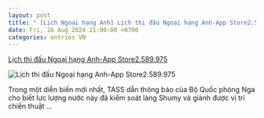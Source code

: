 ```yaml
---
layout: post
title: " [Lịch Ngoại hạng Anh] Lịch thi đấu Ngoại hạng Anh-App Store2.589.975"
date: Fri, 16 Aug 2024 21:00:00 +0700
categories: entries VN
---
```

[Lịch thi đấu Ngoại hạng Anh-App Store2.589.975](https://sjc.com.vn/?poker=c%C6%B0%E1%BB%A3c-g%C3%B3c-h%C3%B4m-nay-2024-08-17)

![Lịch thi đấu Ngoại hạng Anh-App Store2.589.975](https://sjc.com.vn/upload/hìnhweb900x598-01_1722332663.jpg)

Trong một diễn biến mới nhất, TASS dẫn thông báo của Bộ Quốc phòng Nga cho biết lực lượng nước này đã kiểm soát làng Shumy và giành được vị trí chiến thuật ...

